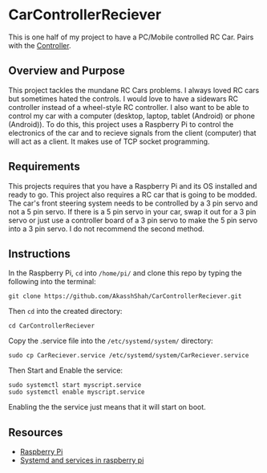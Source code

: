 # CarControllerReciever
This is one half of my project to have a PC/Mobile controlled RC Car. Pairs with the [Controller](https://github.com/AkasshShah/CarController).

## Overview and Purpose
This project tackles the mundane RC Cars problems. I always loved RC cars but sometimes hated the controls. I would love to have a sidewars RC controller instead of a wheel-style RC controller. I also want to be able to control my car with a computer (desktop, laptop, tablet (Android) or phone (Android)). To do this, this project uses a Raspberry Pi to control the electronics of the car and to recieve signals from the client (computer) that will act as a client. It makes use of TCP socket programming.
## Requirements
This projects requires that you have a Raspberry Pi and its OS installed and ready to go. This project also requires a RC car that is going to be modded. The car's front steering system needs to be controlled by a 3 pin servo and not a 5 pin servo. If there is a 5 pin servo in your car, swap it out for a 3 pin servo or just use a controller board of a 3 pin servo to make the 5 pin servo into a 3 pin servo. I do not recommend the second method.
## Instructions
In the Raspberry Pi, ```cd```  into ```/home/pi/``` and clone this repo by typing the following into the terminal:
```shell
git clone https://github.com/AkasshShah/CarControllerReciever.git
```
Then ```cd``` into the created directory:
```shell
cd CarControllerReciever
```
Copy the .service file into the ```/etc/systemd/system/``` directory:
```shell
sudo cp CarReciever.service /etc/systemd/system/CarReciever.service
```
Then Start and Enable the service:
```shell
sudo systemctl start myscript.service
sudo systemctl enable myscript.service
```
Enabling the the service just means that it will start on boot.
## Resources
- [Raspberry Pi](https://www.raspberrypi.org/)
- [Systemd and services in raspberry pi](https://www.raspberrypi.org/documentation/linux/usage/systemd.md)